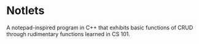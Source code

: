 # Notlets
A notepad-inspired program in C++ that exhibits basic functions of CRUD through rudimentary functions learned in CS 101.
